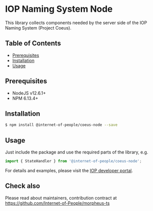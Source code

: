 # IOP Naming System Node

This library collects components needed by the server side of the IOP Naming System (Project Coeus). 

## Table of Contents <!-- omit in toc -->

- [Prerequisites](#prerequisites)
- [Installation](#installation)
- [Usage](#usage)

## Prerequisites

- NodeJS v12.6.1+
- NPM 6.13.4+

## Installation

```bash
$ npm install @internet-of-people/coeus-node --save
```

## Usage

Just include the package and use the required parts of the library, e.g.

```typescript
import { StateHandler } from '@internet-of-people/coeus-node';
```

For details and examples, please visit the [IOP developer portal](https://developer.iop.technology).


## Check also

Please read about maintainers, contribution contract at <https://github.com/Internet-of-People/morpheus-ts>